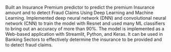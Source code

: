 Built an Insurance Premium predictor to predict the premium Insurance amount and to detect Fraud Claims Using Deep Learning and Machine Learning. Implemented deep neural network (DNN) and convolutional neural network (CNN) to train the model with Resnet and used many ML classifiers to bring out an accuracy of more than 90%. The model is implemented as a Web-based application with Streamlit, Python, and Keras. It can be used in Banking Sectors to effectively determine the insurance to be provided and to detect fraud claims.
